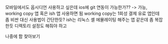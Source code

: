 
모바일에서도 옵시디언 사용하고 싶은데 ios에 git 연동이 가능한가??
-> 가능, working copy 앱 혹은 ish 앱 사용하면 됨
working copy는 1회성 결제 유료 앱인데 좀 비싼 대신 사용법이 간단한듯?
ish는 리눅스 셸 에뮬레이팅 해주는 앱 같은데 좀 복잡한듯 디렉토리 설정도 해줘야 하고

나중에 함 찾아보기